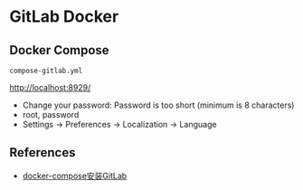 # GitLab Docker

## Docker Compose
`compose-gitlab.yml`

[http://localhost:8929/](http://localhost:8929/)

- Change your password: Password is too short (minimum is 8 characters)
- root, password
- Settings -> Preferences -> Localization -> Language

## References
- [docker-compose安装GitLab](https://www.cnblogs.com/linanjie/p/13932352.html)